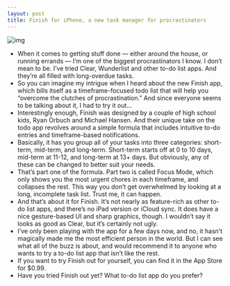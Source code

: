 ```yaml
---
layout: post
title: Finish for iPhone, a new task manager for procrastinators
---
```

![img](http://media.idownloadblog.com/wp-content/uploads/2013/01/finish-screenshot.jpg)
* When it comes to getting stuff done — either around the house, or running errands — I’m one of the biggest procrastinators I know. I don’t mean to be. I’ve tried Clear, Wunderlist and other to-do list apps. And they’re all filled with long-overdue tasks.
* So you can imagine my intrigue when I heard about the new Finish app, which bills itself as a timeframe-focused todo list that will help you “overcome the clutches of procrastination.” And since everyone seems to be talking about it, I had to try it out…
* Interestingly enough, Finish was designed by a couple of high school kids, Ryan Orbuch and Michael Hansen. And their unique take on the todo app revolves around a simple formula that includes intuitive to-do entries and timeframe-based notifications.
* Basically, it has you group all of your tasks into three categories: short-term, mid-term, and long-term. Short-term starts off at 0 to 10 days, mid-term at 11-12, and long-term at 13+ days. But obviously, any of these can be changed to better suit your needs.
* That’s part one of the formula. Part two is called Focus Mode, which only shows you the most urgent chores in each timeframe, and collapses the rest. This way you don’t get overwhelmed by looking at a long, incomplete task list. Trust me, it can happen.
* And that’s about it for Finish. It’s not nearly as feature-rich as other to-do list apps, and there’s no iPad version or iCloud sync. It does have a nice gesture-based UI and sharp graphics, though. I wouldn’t say it looks as good as Clear, but it’s certainly not ugly.
* I’ve only been playing with the app for a few days now, and no, it hasn’t magically made me the most efficient person in the world. But I can see what all of the buzz is about, and would recommend it to anyone who wants to try a to-do list app that isn’t like the rest.
* If you want to try Finish out for yourself, you can find it in the App Store for $0.99.
* Have you tried Finish out yet? What to-do list app do you prefer?

